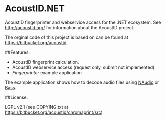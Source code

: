 AcoustID.NET
============

AcoustID fingerprinter and webservice access for the .NET ecosystem. See http://acoustid.org/ for information about the AcoustID project.

The orginal code of this project is based on can be found at https://bitbucket.org/acoustid.

##Features.
* AcoustID fingerprint calculation.
* AcoustID webservice access (request only, submit not implemented)
* *Fingerprinter* example application

The example application shows how to decode audio files using [NAudio](http://naudio.codeplex.com/) or [Bass](http://www.un4seen.com/bass.html).


##License.

LGPL v2.1 (see COPYING.txt at https://bitbucket.org/acoustid/chromaprint/src)
